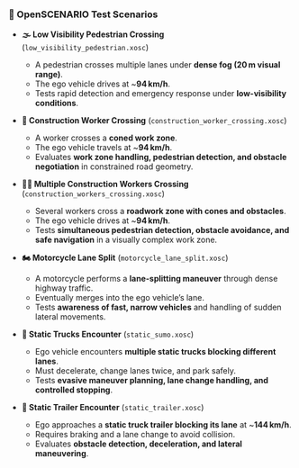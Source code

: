 ### 🚗 OpenSCENARIO Test Scenarios

* **🌫️ Low Visibility Pedestrian Crossing** (`low_visibility_pedestrian.xosc`)

  * A pedestrian crosses multiple lanes under **dense fog (20 m visual range)**.
  * The ego vehicle drives at \~**94 km/h**.
  * Tests rapid detection and emergency response under **low-visibility conditions**.

* **🚧 Construction Worker Crossing** (`construction_worker_crossing.xosc`)

  * A worker crosses a **coned work zone**.
  * The ego vehicle travels at \~**94 km/h**.
  * Evaluates **work zone handling, pedestrian detection, and obstacle negotiation** in constrained road geometry.

* **👷‍♂️ Multiple Construction Workers Crossing** (`construction_workers_crossing.xosc`)

  * Several workers cross a **roadwork zone with cones and obstacles**.
  * The ego vehicle drives at \~**94 km/h**.
  * Tests **simultaneous pedestrian detection, obstacle avoidance, and safe navigation** in a visually complex work zone.

* **🏍️ Motorcycle Lane Split** (`motorcycle_lane_split.xosc`)

  * A motorcycle performs a **lane-splitting maneuver** through dense highway traffic.
  * Eventually merges into the ego vehicle’s lane.
  * Tests **awareness of fast, narrow vehicles** and handling of sudden lateral movements.

* **🚛 Static Trucks Encounter** (`static_sumo.xosc`)

  * Ego vehicle encounters **multiple static trucks blocking different lanes**.
  * Must decelerate, change lanes twice, and park safely.
  * Tests **evasive maneuver planning, lane change handling, and controlled stopping**.

* **🚚 Static Trailer Encounter** (`static_trailer.xosc`)

  * Ego approaches a **static truck trailer blocking its lane** at \~**144 km/h**.
  * Requires braking and a lane change to avoid collision.
  * Evaluates **obstacle detection, deceleration, and lateral maneuvering**.

